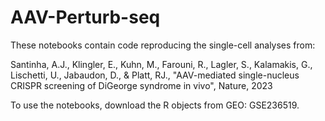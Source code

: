 # AAV-Perturb-seq

These notebooks contain code reproducing the single-cell analyses from:

Santinha, A.J., Klingler, E., Kuhn, M., Farouni, R., Lagler, S., Kalamakis, G., Lischetti, U., Jabaudon, D., & Platt, RJ., "AAV-mediated single-nucleus CRISPR screening of DiGeorge syndrome in vivo", Nature, 2023

To use the notebooks, download the R objects from GEO: GSE236519.
